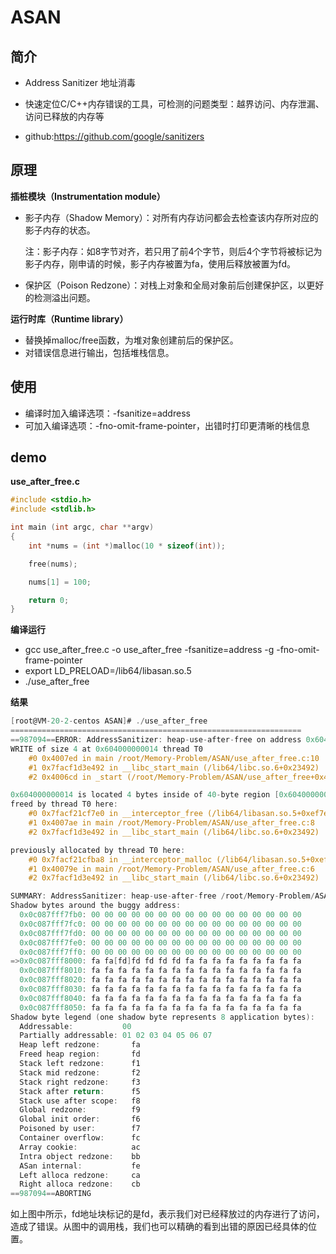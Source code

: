# **ASAN**

## **简介**

- Address Sanitizer 地址消毒

- 快速定位C/C++内存错误的工具，可检测的问题类型：越界访问、内存泄漏、访问已释放的内存等
- github:https://github.com/google/sanitizers

## **原理**

**插桩模块（Instrumentation module）**

- 影子内存（Shadow Memory）：对所有内存访问都会去检查该内存所对应的影子内存的状态。

  注：影子内存：如8字节对齐，若只用了前4个字节，则后4个字节将被标记为影子内存，刚申请的时候，影子内存被置为fa，使用后释放被置为fd。

  

- 保护区（Poison Redzone）：对栈上对象和全局对象前后创建保护区，以更好的检测溢出问题。

**运行时库（Runtime library）**

- 替换掉malloc/free函数，为堆对象创建前后的保护区。
- 对错误信息进行输出，包括堆栈信息。



## **使用**

- 编译时加入编译选项：-fsanitize=address
- 可加入编译选项：-fno-omit-frame-pointer，出错时打印更清晰的栈信息



## **demo**

**use_after_free.c**

```c
#include <stdio.h>
#include <stdlib.h>

int main (int argc, char **argv)
{
    int *nums = (int *)malloc(10 * sizeof(int));

    free(nums);

    nums[1] = 100;

    return 0;
}
```



**编译运行**

- gcc use_after_free.c -o use_after_free -fsanitize=address -g -fno-omit-frame-pointer
- export LD_PRELOAD=/lib64/libasan.so.5
- ./use_after_free



**结果**

```c
[root@VM-20-2-centos ASAN]# ./use_after_free 
=================================================================
==987094==ERROR: AddressSanitizer: heap-use-after-free on address 0x604000000014 at pc 0x0000004007ee bp 0x7ffc9a460cf0 sp 0x7ffc9a460ce0
WRITE of size 4 at 0x604000000014 thread T0
    #0 0x4007ed in main /root/Memory-Problem/ASAN/use_after_free.c:10
    #1 0x7facf1d3e492 in __libc_start_main (/lib64/libc.so.6+0x23492)
    #2 0x4006cd in _start (/root/Memory-Problem/ASAN/use_after_free+0x4006cd)

0x604000000014 is located 4 bytes inside of 40-byte region [0x604000000010,0x604000000038)
freed by thread T0 here:
    #0 0x7facf21cf7e0 in __interceptor_free (/lib64/libasan.so.5+0xef7e0)
    #1 0x4007ae in main /root/Memory-Problem/ASAN/use_after_free.c:8
    #2 0x7facf1d3e492 in __libc_start_main (/lib64/libc.so.6+0x23492)

previously allocated by thread T0 here:
    #0 0x7facf21cfba8 in __interceptor_malloc (/lib64/libasan.so.5+0xefba8)
    #1 0x40079e in main /root/Memory-Problem/ASAN/use_after_free.c:6
    #2 0x7facf1d3e492 in __libc_start_main (/lib64/libc.so.6+0x23492)

SUMMARY: AddressSanitizer: heap-use-after-free /root/Memory-Problem/ASAN/use_after_free.c:10 in main
Shadow bytes around the buggy address:
  0x0c087fff7fb0: 00 00 00 00 00 00 00 00 00 00 00 00 00 00 00 00
  0x0c087fff7fc0: 00 00 00 00 00 00 00 00 00 00 00 00 00 00 00 00
  0x0c087fff7fd0: 00 00 00 00 00 00 00 00 00 00 00 00 00 00 00 00
  0x0c087fff7fe0: 00 00 00 00 00 00 00 00 00 00 00 00 00 00 00 00
  0x0c087fff7ff0: 00 00 00 00 00 00 00 00 00 00 00 00 00 00 00 00
=>0x0c087fff8000: fa fa[fd]fd fd fd fd fa fa fa fa fa fa fa fa fa
  0x0c087fff8010: fa fa fa fa fa fa fa fa fa fa fa fa fa fa fa fa
  0x0c087fff8020: fa fa fa fa fa fa fa fa fa fa fa fa fa fa fa fa
  0x0c087fff8030: fa fa fa fa fa fa fa fa fa fa fa fa fa fa fa fa
  0x0c087fff8040: fa fa fa fa fa fa fa fa fa fa fa fa fa fa fa fa
  0x0c087fff8050: fa fa fa fa fa fa fa fa fa fa fa fa fa fa fa fa
Shadow byte legend (one shadow byte represents 8 application bytes):
  Addressable:           00
  Partially addressable: 01 02 03 04 05 06 07 
  Heap left redzone:       fa
  Freed heap region:       fd
  Stack left redzone:      f1
  Stack mid redzone:       f2
  Stack right redzone:     f3
  Stack after return:      f5
  Stack use after scope:   f8
  Global redzone:          f9
  Global init order:       f6
  Poisoned by user:        f7
  Container overflow:      fc
  Array cookie:            ac
  Intra object redzone:    bb
  ASan internal:           fe
  Left alloca redzone:     ca
  Right alloca redzone:    cb
==987094==ABORTING
```

如上图中所示，fd地址块标记的是fd，表示我们对已经释放过的内存进行了访问，造成了错误。从图中的调用栈，我们也可以精确的看到出错的原因已经具体的位置。



